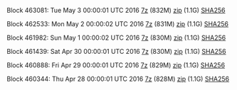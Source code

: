 Block 463081: Tue May  3 00:00:01 UTC 2016 [7z](https://transfer.sh/vjT3k/bootstrap.dat.20160503.7z) (832M) [zip](https://transfer.sh/vcfOG/bootstrap.dat.20160503.zip) (1.1G) [SHA256](https://transfer.sh/czBrz/sha256.txt)

Block 462533: Mon May  2 00:00:02 UTC 2016 [7z](https://transfer.sh/wh5bV/bootstrap.dat.20160502.7z) (831M) [zip](https://transfer.sh/fzshu/bootstrap.dat.20160502.zip) (1.1G) [SHA256](https://transfer.sh/1zdie/sha256.txt)

Block 461982: Sun May  1 00:00:02 UTC 2016 [7z](https://transfer.sh/L1Ecv/bootstrap.dat.20160501.7z) (830M) [zip](https://transfer.sh/nN3xA/bootstrap.dat.20160501.zip) (1.1G) [SHA256](https://transfer.sh/1AYmf/sha256.txt)

Block 461439: Sat Apr 30 00:00:01 UTC 2016 [7z](https://transfer.sh/dSCte/bootstrap.dat.20160430.7z) (830M) [zip](https://transfer.sh/Y0si8/bootstrap.dat.20160430.zip) (1.1G) [SHA256](https://transfer.sh/GP6RC/sha256.txt)

Block 460888: Fri Apr 29 00:00:01 UTC 2016 [7z](https://transfer.sh/hoDc8/bootstrap.dat.20160429.7z) (829M) [zip](https://transfer.sh/22TXd/bootstrap.dat.20160429.zip) (1.1G) [SHA256](https://transfer.sh/CbhRN/sha256.txt)

Block 460344: Thu Apr 28 00:00:01 UTC 2016 [7z](https://transfer.sh/sMq9r/bootstrap.dat.20160428.7z) (828M) [zip](https://transfer.sh/Kfr1f/bootstrap.dat.20160428.zip) (1.1G) [SHA256](https://transfer.sh/cViI3/sha256.txt)
